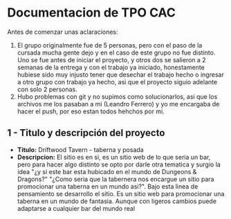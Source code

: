 <h1> Documentacion de TPO CAC</h1

<h3>Antes de comenzar unas aclaraciones:</h3>
<ol>
  <li>El grupo originalmente fue de 5 personas, pero con el paso de la cursada mucha gente dejo y en el caso de este grupo no fue distinto.
Uno se fue antes de iniciar el proyecto, y otros dos se salieron a 2 semanas de la entrega y con el trabajo ya iniciado, honestamente hubiese sido muy injusto tener que desechar el trabajo hecho o ingresar a otro grupo con trabajo ya hecho, asi que el proyecto siguio adelante con solo 2 personas.</li>
   <li>Hubo problemas con git y no supimos como solucionarlos, asi que los archivos me los pasaban a mi (Leandro Ferrero) y yo me encargaba de hacer el push, por eso estan todos hehchos por mi.</li>
</ol>

<h2>1 - Titulo y descripción del proyecto</h2>

<ul>
  <li><b>Titulo:</b> Driftwood Tavern - taberna y posada</li>
  <li><b>Descripcion:</b> El sitio es en si, es un sitio web de lo que seria un bar, pero para hacer algo distinto se opto por darle otra tematica y surgio la idea "¿y si   este bar esta hubicado en el mundo de Dungeons & Dragons?" "¿Como seria que la tabernera nos encargue un sitio para promocionar una taberna en un mundo asi?".
  Bajo esta linea de pensamiento se desarrollo el sitio. Es un sitio web para promocionar una taberna en un mundo de fantasia. Aunque con ligeros cambios puede adaptarse a cualquier bar del mundo real</li>
</ul>




